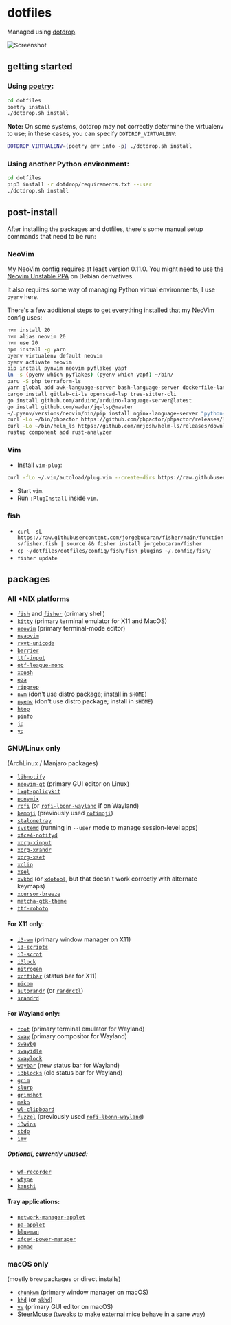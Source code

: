 dotfiles
========

Managed using [dotdrop](https://github.com/deadc0de6/dotdrop).

![Screenshot](https://i.imgur.com/L6s9NaZ.png)


getting started
---------------

### Using [poetry](https://python-poetry.org/):
```bash
cd dotfiles
poetry install
./dotdrop.sh install
```

**Note:** On some systems, dotdrop may not correctly determine the virtualenv to use; in these cases, you can specify `DOTDROP_VIRTUALENV`:
```bash
DOTDROP_VIRTUALENV=(poetry env info -p) ./dotdrop.sh install
```

### Using another Python environment:
```bash
cd dotfiles
pip3 install -r dotdrop/requirements.txt --user
./dotdrop.sh install
```


post-install
------------

After installing the packages and dotfiles, there's some manual setup commands that need to be run:

### NeoVim

My NeoVim config requires at least version 0.11.0. You might need to use [the Neovim Unstable PPA][] on Debian derivatives.

It also requires some way of managing Python virtual environments; I use `pyenv` here.

There's a few additional steps to get everything installed that my NeoVim config uses:

```bash
nvm install 20
nvm alias neovim 20
nvm use 20
npm install -g yarn
pyenv virtualenv default neovim
pyenv activate neovim
pip install pynvim neovim pyflakes yapf
ln -s (pyenv which pyflakes) (pyenv which yapf) ~/bin/
paru -S php terraform-ls
yarn global add awk-language-server bash-language-server dockerfile-language-server-nodejs @microsoft/compose-language-service fish-lsp vscode-langservers-extracted perlnavigator-server typescript typescript-language-server svelte-language-server sql-language-server vim-language-server @vue/language-server yaml-language-server
cargo install gitlab-ci-ls openscad-lsp tree-sitter-cli
go install github.com/arduino/arduino-language-server@latest
go install github.com/wader/jq-lsp@master
~/.pyenv/versions/neovim/bin/pip install nginx-language-server "python-lsp-server[yapf]" rope
curl -Lo ~/bin/phpactor https://github.com/phpactor/phpactor/releases/latest/download/phpactor.phar; chmod +x ~/bin/phpactor
curl -Lo ~/bin/helm_ls https://github.com/mrjosh/helm-ls/releases/download/master/helm_ls_linux_amd64; chmod +x ~/bin/helm_ls
rustup component add rust-analyzer
```

[the Neovim Unstable PPA]: https://launchpad.net/~neovim-ppa/+archive/ubuntu/unstable

### Vim
- Install `vim-plug`:
```bash
curl -fLo ~/.vim/autoload/plug.vim --create-dirs https://raw.githubusercontent.com/junegunn/vim-plug/master/plug.vim
```
- Start `vim`.
- Run `:PlugInstall` inside `vim`.

### fish

- `curl -sL https://raw.githubusercontent.com/jorgebucaran/fisher/main/functions/fisher.fish | source && fisher install jorgebucaran/fisher`
- `cp ~/dotfiles/dotfiles/config/fish/fish_plugins ~/.config/fish/`
- `fisher update`


packages
--------


### All *NIX platforms

- [`fish`](https://fishshell.com) and [`fisher`](https://github.com/jorgebucaran/fisher) (primary shell)
- [`kitty`](https://github.com/kovidgoyal/kitty) (primary terminal emulator for X11 and MacOS)
- [`neovim`](https://neovim.io) (primary terminal-mode editor)
- [`nyaovim`](https://www.npmjs.com/package/nyaovim)
- [`rxvt-unicode`](http://software.schmorp.de/pkg/rxvt-unicode.html)
- [`barrier`](https://github.com/debauchee/barrier)
- [`ttf-input`](http://input.fontbureau.com)
- [`otf-league-mono`](https://www.theleagueofmoveabletype.com/league-mono)
- [`xonsh`](https://github.com/xonsh/xonsh)
- [`eza`](https://eza.rocks/)
- [`ripgrep`](https://github.com/BurntSushi/ripgrep)
- [`nvm`](https://github.com/nvm-sh/nvm) (don't use distro package; install in `$HOME`)
- [`pyenv`](https://github.com/pyenv/pyenv) (don't use distro package; install in `$HOME`)
- [`htop`](http://hisham.hm/htop)
- [`pinfo`](http://pinfo.sourceforge.net)
- [`jq`](https://stedolan.github.io/jq/)
- [`yq`](https://github.com/kislyuk/yq)


### GNU/Linux only

(ArchLinux / Manjaro packages)

- [`libnotify`](https://developer.gnome.org/notification-spec)
- [`neovim-qt`](https://github.com/equalsraf/neovim-qt) (primary GUI editor on Linux)
- [`lxqt-policykit`](https://github.com/lxqt/lxqt-policykit)
- [`ponymix`](http://github.com/falconindy/ponymix)
- [`rofi`](https://github.com/DaveDavenport/rofi) (or [`rofi-lbonn-wayland`](https://github.com/lbonn/rofi) if on Wayland)
- [`bemoji`](https://github.com/marty-oehme/bemoji) (previously used [`rofimoji`](https://github.com/fdw/rofimoji))
- [`stalonetray`](http://stalonetray.sourceforge.net)
- [`systemd`](https://www.github.com/systemd/systemd) (running in `--user` mode to manage session-level apps)
- [`xfce4-notifyd`](http://goodies.xfce.org/projects/applications/xfce4-notifyd)
- [`xorg-xinput`](http://xorg.freedesktop.org)
- [`xorg-xrandr`](http://xorg.freedesktop.org)
- [`xorg-xset`](https://xorg.freedesktop.org)
- [`xclip`](https://github.com/astrand/xclip)
- [`xsel`](http://www.vergenet.net/~conrad/software/xsel)
- [`xvkbd`](http://t-sato.in.coocan.jp/xvkbd/) (or [`xdotool`](https://www.semicomplete.com/projects/xdotool/), but that doesn't work correctly with alternate keymaps)
- [`xcursor-breeze`](https://store.kde.org/p/999927)
- [`matcha-gtk-theme`](https://vinceliuice.github.io/theme-matcha.html)
- [`ttf-roboto`](https://material.google.com/style/typography.html)

#### For X11 only:
- [`i3-wm`](https://i3wm.org) (primary window manager on X11)
- [`i3-scripts`](https://github.com/oberon2007/i3-scripts)
- [`i3-scrot`](https://aur.archlinux.org/packages/i3-scrot)
- [`i3lock`](https://i3wm.org/i3lock)
- [`nitrogen`](https://github.com/l3ib/nitrogen)
- [`xcffibär`](https://github.com/whitelynx/xcffibaer) (status bar for X11)
- [`picom`](https://github.com/yshui/picom)
- [`autorandr`](https://github.com/phillipberndt/autorandr) (or [`randrctl`](https://github.com/edio/randrctl))
- [`srandrd`](https://bitbucket.org/portix/srandrd)

#### For Wayland only:
- [`foot`](https://codeberg.org/dnkl/foot) (primary terminal emulator for Wayland)
- [`sway`](https://swaywm.org/) (primary compositor for Wayland)
- [`swaybg`](https://github.com/swaywm/swaybg)
- [`swayidle`](https://github.com/swaywm/swayidle)
- [`swaylock`](https://github.com/swaywm/swaylock)
- [`waybar`](https://github.com/Alexays/Waybar/) (new status bar for Wayland)
- [`i3blocks`](https://github.com/vivien/i3blocks) (old status bar for Wayland)
- [`grim`](https://github.com/emersion/grim)
- [`slurp`](https://github.com/emersion/slurp)
- [`grimshot`](https://github.com/swaywm/sway)
- [`mako`](https://mako-project.org)
- [`wl-clipboard`](https://github.com/bugaevc/wl-clipboard)
- [`fuzzel`](https://codeberg.org/dnkl/fuzzel) (previously used [`rofi-lbonn-wayland`](https://github.com/lbonn/rofi))
- [`i3wins`](https://github.com/ylmrx/i3wins)
- [`sbdp`](https://github.com/boredland/sbdp)
- [`imv`](https://sr.ht/~exec64/imv/)

##### Optional, currently unused:
- [`wf-recorder`](https://github.com/ammen99/wf-recorder)
- [`wtype`](https://github.com/atx/wtype)
- [`kanshi`](https://wayland.emersion.fr/kanshi/)

#### Tray applications:

- [`network-manager-applet`](https://wiki.gnome.org/Projects/NetworkManager)
- [`pa-applet`](https://github.com/fernandotcl/pa-applet)
- [`blueman`](https://github.com/blueman-project/blueman)
- [`xfce4-power-manager`](http://www.xfce.org)
- [`pamac`](https://github.com/manjaro/pamac)


### macOS only

(mostly `brew` packages or direct installs)

- [`chunkwm`](https://github.com/koekeishiya/chunkwm) (primary window manager on macOS)
- [`khd`](https://github.com/koekeishiya/khd) (or [`skhd`](https://github.com/koekeishiya/skhd))
- [`vv`](https://github.com/igorgladkoborodov/vv) (primary GUI editor on macOS)
- [SteerMouse](http://plentycom.jp/en/steermouse/download.php) (tweaks to make external mice behave in a sane way)
